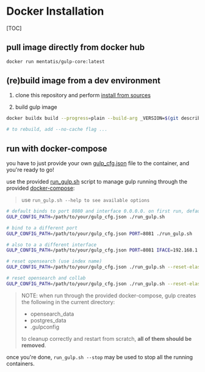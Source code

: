 # Docker Installation

[TOC]

## pull image directly from docker hub

```bash
docker run mentatis/gulp-core:latest
```

## (re)build image from a dev environment

1. clone this repository and perform [install from sources](<./Install Dev.md>)

2. build gulp image

~~~bash
docker buildx build --progress=plain --build-arg _VERSION=$(git describe --tags --always) --rm -t gulp-core .

# to rebuild, add --no-cache flag ...
~~~

## run with docker-compose

you have to just provide your own [gulp_cfg.json](../gulp_cfg_template.json) file to the container, and you're ready to go!

use the provided [run_gulp.sh](../run_gulp.sh) script to manage gulp running through the provided [docker-compose](../docker-compose.yml):

> use `run_gulp.sh --help to see available options`

```bash
# default binds to port 8080 and interface 0.0.0.0. on first run, default collaboration database and default "gulpidx" index are initialized.
GULP_CONFIG_PATH=/path/to/your/gulp_cfg.json ./run_gulp.sh

# bind to a different port
GULP_CONFIG_PATH=/path/to/your/gulp_cfg.json PORT=8081 ./run_gulp.sh

# also to a a different interface
GULP_CONFIG_PATH=/path/to/your/gulp_cfg.json PORT=8081 IFACE=192.168.1.1 ./run_gulp.sh

# reset opensearch (use index name)
GULP_CONFIG_PATH=/path/to/your/gulp_cfg.json ./run_gulp.sh --reset-elastic myidx

# reset opensearch and collab
GULP_CONFIG_PATH=/path/to/your/gulp_cfg.json ./run_gulp.sh --reset-elastic myidx --reset-collab
```

> NOTE:
> when run through the provided docker-compose, gulp creates the following in the current directory:
>
> - opensearch_data
> - postgres_data
> - .gulpconfig
>
> to cleanup correctly and restart from scratch, **all of them should be removed**.

once you're done, `run_gulp.sh --stop` may be used to stop all the running containers.

